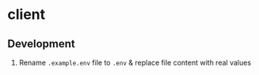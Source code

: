 # client

## Development

1. Rename `.example.env` file to `.env` & replace file content with real values
